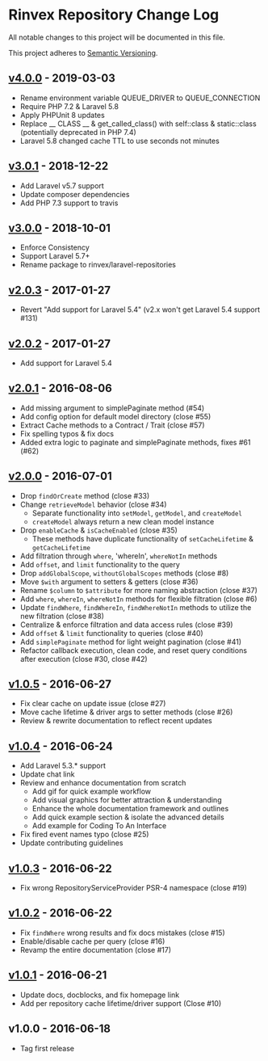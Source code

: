 # Rinvex Repository Change Log

All notable changes to this project will be documented in this file.

This project adheres to [Semantic Versioning](CONTRIBUTING.md).


## [v4.0.0] - 2019-03-03
- Rename environment variable QUEUE_DRIVER to QUEUE_CONNECTION
- Require PHP 7.2 & Laravel 5.8
- Apply PHPUnit 8 updates
- Replace __ CLASS __ & get_called_class() with self::class & static::class (potentially deprecated in PHP 7.4)
- Laravel 5.8 changed cache TTL to use seconds not minutes

## [v3.0.1] - 2018-12-22
- Add Laravel v5.7 support
- Update composer dependencies
- Add PHP 7.3 support to travis

## [v3.0.0] - 2018-10-01
- Enforce Consistency
- Support Laravel 5.7+
- Rename package to rinvex/laravel-repositories

## [v2.0.3] - 2017-01-27
- Revert "Add support for Laravel 5.4" (v2.x won't get Laravel 5.4 support #131)

## [v2.0.2] - 2017-01-27
- Add support for Laravel 5.4

## [v2.0.1] - 2016-08-06
- Add missing argument to simplePaginate method (#54)
- Add config option for default model directory (close #55)
- Extract Cache methods to a Contract / Trait (close #57)
- Fix spelling typos & fix docs
- Added extra logic to paginate and simplePaginate methods, fixes #61 (#62)

## [v2.0.0] - 2016-07-01
- Drop `findOrCreate` method (close #33)
- Change `retrieveModel` behavior (close #34)
  - Separate functionality into `setModel`, `getModel`, and `createModel`
  - `createModel` always return a new clean model instance
- Drop `enableCache` & `isCacheEnabled` (close #35)
  - These methods have duplicate functionality of `setCacheLifetime` & `getCacheLifetime`
- Add filtration through `where`, 'whereIn', `whereNotIn` methods
- Add `offset`, and `limit` functionality to the query
- Drop `addGlobalScope`, `withoutGlobalScopes` methods (close #8)
- Move `$with` argument to setters & getters (close #36)
- Rename `$column` to `$attribute` for more naming abstraction (close #37)
- Add `where`, `whereIn`, `whereNotIn` methods for flexible filtration (close #6)
- Update `findWhere`, `findWhereIn`, `findWhereNotIn` methods to utilize the new filtration (close #38)
- Centralize & enforce filtration and data access rules (close #39)
- Add `offset` & `limit` functionality to queries (close #40)
- Add `simplePaginate` method for light weight pagination (close #41)
- Refactor callback execution, clean code, and reset query conditions after execution (close #30, close #42)

## [v1.0.5] - 2016-06-27
- Fix clear cache on update issue (close #27)
- Move cache lifetime & driver args to setter methods (close #26)
- Review & rewrite documentation to reflect recent updates

## [v1.0.4] - 2016-06-24
- Add Laravel 5.3.* support
- Update chat link
- Review and enhance documentation from scratch
  - Add gif for quick example workflow
  - Add visual graphics for better attraction & understanding
  - Enhance the whole documentation framework and outlines
  - Add quick example section & isolate the advanced details
  - Add example for Coding To An Interface
- Fix fired event names typo (close #25)
- Update contributing guidelines

## [v1.0.3] - 2016-06-22
- Fix wrong RepositoryServiceProvider PSR-4 namespace (close #19)

## [v1.0.2] - 2016-06-22
- Fix `findWhere` wrong results and fix docs mistakes (close #15)
- Enable/disable cache per query (close #16)
- Revamp the entire documentation (close #17)

## [v1.0.1] - 2016-06-21
- Update docs, docblocks, and fix homepage link
- Add per repository cache lifetime/driver support (Close #10)

## v1.0.0 - 2016-06-18
- Tag first release

[v4.0.0]: https://github.com/rinvex/laravel-repositories/compare/v3.0.1...v4.0.0
[v3.0.1]: https://github.com/rinvex/laravel-repositories/compare/v3.0.0...v3.0.1
[v3.0.0]: https://github.com/rinvex/laravel-repositories/compare/v2.0.3...v3.0.0
[v2.0.3]: https://github.com/rinvex/laravel-repositories/compare/v2.0.2...v2.0.3
[v2.0.2]: https://github.com/rinvex/laravel-repositories/compare/v2.0.1...v2.0.2
[v2.0.1]: https://github.com/rinvex/laravel-repositories/compare/v2.0.0...v2.0.1
[v2.0.0]: https://github.com/rinvex/laravel-repositories/compare/v1.0.5...v2.0.0
[v1.0.5]: https://github.com/rinvex/laravel-repositories/compare/v1.0.4...v1.0.5
[v1.0.4]: https://github.com/rinvex/laravel-repositories/compare/v1.0.3...v1.0.4
[v1.0.3]: https://github.com/rinvex/laravel-repositories/compare/v1.0.2...v1.0.3
[v1.0.2]: https://github.com/rinvex/laravel-repositories/compare/v1.0.1...v1.0.2
[v1.0.1]: https://github.com/rinvex/laravel-repositories/compare/v1.0.0...v1.0.1
